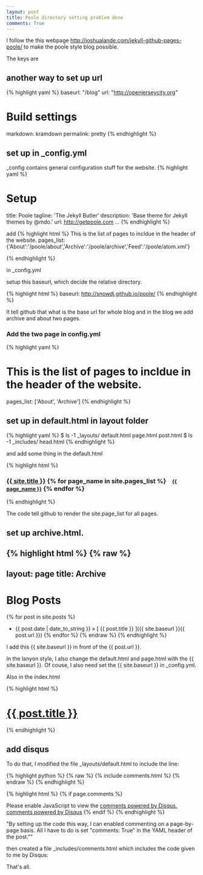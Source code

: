 ```yaml
---
layout: post
title: Poole directory setting problem done
comments: True
---
```

I follow the this webpage http://joshualande.com/jekyll-github-pages-poole/ to make the poole style blog possible.

The keys are

## another way to set up url


{% highlight yaml %}
baseurl: "/blog"
url: "http://openjerseycity.org"

# Build settings
markdown: kramdown
permalink: pretty
{% endhighlight %}


## set up in _config.yml

_config contains general configuration stuff for the website.
{% highlight yaml %}
# Setup
title:            Poole
tagline:          'The Jekyll Butler'
description:      'Base theme for Jekyll themes by @mdo.'
url:              http://getpoole.com
...
{% endhighlight %}


add 
{% highlight html %}
This is the list of pages to incldue in the header of the website.
pages_list: {'About':'/poole/about','Archive':'/poole/archive','Feed':'/poole/atom.xml'}

{% endhighlight %}


in _config.yml

setup this baseurl, which decide the relative directory.

{% highlight html %}
baseurl:          http://snowdj.github.io/poole/
{% endhighlight %}


It tell github that what is the base url for whole blog and in the blog we add archive and about two pages.

### Add the two page in config.yml

{% highlight yaml %}
# This is the list of pages to incldue in the header of the website.
pages_list:       ['About', 'Archive']
{% endhighlight %}



## set up in default.html in layout folder

{% highlight yaml %}
$ ls -1 _layouts/
default.html
page.html
post.html
$ ls -1 _includes/
head.html
{% endhighlight %}


and add some thing in the default.html

{% highlight html %}
<h3 class="masthead-title">
  <a href="/" title="Home">{{ site.title }}</a>
  {% for page_name in site.pages_list %}
    &nbsp;&nbsp;&nbsp;<small><a href="/{{ page_name | downcase }}">{{ page_name }}</a></small>
  {% endfor %}
</h3>
{% endhighlight %}


The code tell github to render the site.page_list for all pages.





## set up archive.html.


{% highlight html %}
{% raw %}
---
layout: page
title: Archive
---

# Blog Posts

{% for post in site.posts %}
  * {{ post.date | date_to_string }} &raquo; [ {{ post.title }} ]({{ site.baseurl }}{{ post.url }})
{% endfor %}
{% endraw %}
{% endhighlight %}

I add this {{ site.baseurl }} in front of the {{ post.url }}.

In the lanyon style, I also change the default.html and page.html with the {{ site.baseurl }}. Of couse, I also need set the {{ site.baseurl }} in _config.yml.


Also in the index.html

{% highlight html %}
<h1 class="post-title">
      <a href="{{ site.baseurl }}{{ post.url }}">
        {{ post.title }}
      </a>
    </h1>

{% endhighlight %}





## add disqus

To do that, I modified the file _layouts/default.html to include the line:



{% highlight python %}
{% raw %}
{% include comments.html %}
{% endraw %}
{% endhighlight %}


{% highlight html %}
{% if page.comments %}
<!-- Add Disqus comments. -->
<div id="disqus_thread"></div>
<script type="text/javascript">
  /* * * CONFIGURATION VARIABLES: EDIT BEFORE PASTING INTO YOUR WEBPAGE * * */
  var disqus_shortname = '<USERNAME>'; // required: replace example with your forum shortname

  /* * * DON'T EDIT BELOW THIS LINE * * */
  (function() {
    var dsq = document.createElement('script'); dsq.type = 'text/javascript'; dsq.async = true;
    dsq.src = '//' + disqus_shortname + '.disqus.com/embed.js';
    (document.getElementsByTagName('head')[0] || document.getElementsByTagName('body')[0]).appendChild(dsq);
  })();
</script>
<noscript>Please enable JavaScript to view the <a href="http://disqus.com/?ref_noscript">comments powered by Disqus.</a></noscript>
<a href="http://disqus.com" class="dsq-brlink">comments powered by <span class="logo-disqus">Disqus</span></a>
{% endif %}
{% endhighlight %}


"By setting up the code this way, I can enabled commenting on a page-by-page basis. All I have to do is set "comments: True" in the YAML header of the post.""

then created a file _includes/comments.html which includes the code given to me by Disqus:

That's all. 


